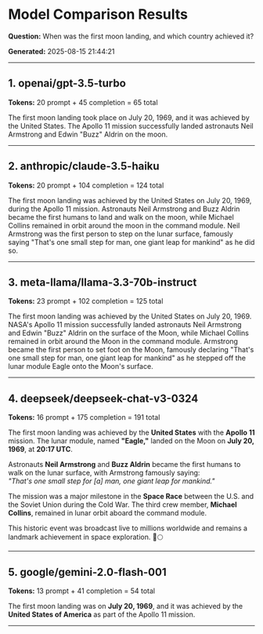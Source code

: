# Model Comparison Results

**Question:** When was the first moon landing, and which country achieved it?

**Generated:** 2025-08-15 21:44:21

---

## 1. openai/gpt-3.5-turbo

**Tokens:** 20 prompt + 45 completion = 65 total

The first moon landing took place on July 20, 1969, and it was achieved by the United States. The Apollo 11 mission successfully landed astronauts Neil Armstrong and Edwin "Buzz" Aldrin on the moon.

---

## 2. anthropic/claude-3.5-haiku

**Tokens:** 20 prompt + 104 completion = 124 total

The first moon landing was achieved by the United States on July 20, 1969, during the Apollo 11 mission. Astronauts Neil Armstrong and Buzz Aldrin became the first humans to land and walk on the moon, while Michael Collins remained in orbit around the moon in the command module. Neil Armstrong was the first person to step on the lunar surface, famously saying "That's one small step for man, one giant leap for mankind" as he did so.

---

## 3. meta-llama/llama-3.3-70b-instruct

**Tokens:** 23 prompt + 102 completion = 125 total

The first moon landing was achieved by the United States on July 20, 1969. NASA's Apollo 11 mission successfully landed astronauts Neil Armstrong and Edwin "Buzz" Aldrin on the surface of the Moon, while Michael Collins remained in orbit around the Moon in the command module. Armstrong became the first person to set foot on the Moon, famously declaring "That's one small step for man, one giant leap for mankind" as he stepped off the lunar module Eagle onto the Moon's surface.

---

## 4. deepseek/deepseek-chat-v3-0324

**Tokens:** 16 prompt + 175 completion = 191 total

The first moon landing was achieved by the **United States** with the **Apollo 11** mission. The lunar module, named **"Eagle,"** landed on the Moon on **July 20, 1969**, at **20:17 UTC**. 

Astronauts **Neil Armstrong** and **Buzz Aldrin** became the first humans to walk on the lunar surface, with Armstrong famously saying:  
*"That's one small step for [a] man, one giant leap for mankind."*  

The mission was a major milestone in the **Space Race** between the U.S. and the Soviet Union during the Cold War. The third crew member, **Michael Collins**, remained in lunar orbit aboard the command module. 

This historic event was broadcast live to millions worldwide and remains a landmark achievement in space exploration. 🚀🌕

---

## 5. google/gemini-2.0-flash-001

**Tokens:** 13 prompt + 41 completion = 54 total

The first moon landing was on **July 20, 1969**, and it was achieved by the **United States of America** as part of the Apollo 11 mission.


---

